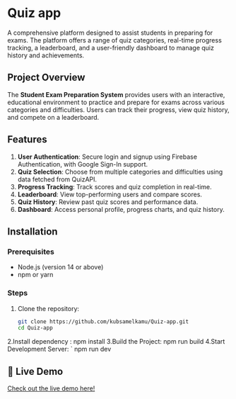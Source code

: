 # Quiz app

A comprehensive platform designed to assist students in preparing for exams. The platform offers a range of quiz categories, real-time progress tracking, a leaderboard, and a user-friendly dashboard to manage quiz history and achievements.

## Project Overview

The **Student Exam Preparation System** provides users with an interactive, educational environment to practice and prepare for exams across various categories and difficulties. Users can track their progress, view quiz history, and compete on a leaderboard.

## Features

1. **User Authentication**: Secure login and signup using Firebase Authentication, with Google Sign-In support.
2. **Quiz Selection**: Choose from multiple categories and difficulties using data fetched from QuizAPI.
3. **Progress Tracking**: Track scores and quiz completion in real-time.
4. **Leaderboard**: View top-performing users and compare scores.
5. **Quiz History**: Review past quiz scores and performance data.
6. **Dashboard**: Access personal profile, progress charts, and quiz history.


## Installation

### Prerequisites

- Node.js (version 14 or above)
- npm or yarn


### Steps

1. Clone the repository:

   ```bash
   git clone https://github.com/kubsamelkamu/Quiz-app.git
   cd Quiz-app
2.Install dependency :
   npm install
3.Build the Project:
   npm run build
4.Start Development Server:
 `
   npm run dev

## 🚀 Live Demo

[Check out the live demo here!](https://quiz-app-ew2g.vercel.app/)
